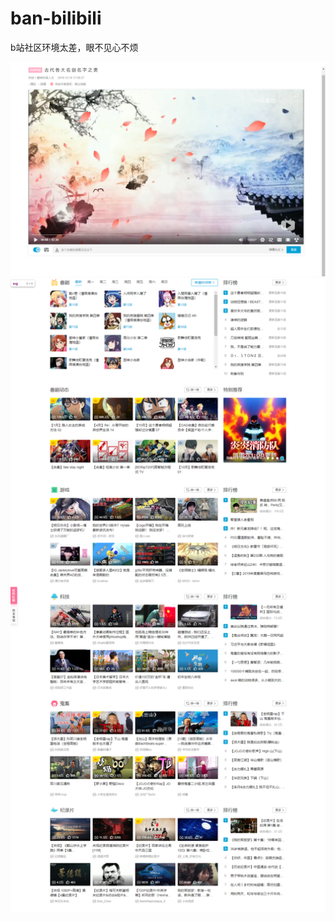# ban-bilibili

b站社区环境太差，眼不见心不烦

![Image text](/resources/video.png)
![Image text](/resources/index.png)